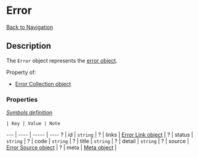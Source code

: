 # Error
[Back to Navigation](README.md)

## Description

The `Error` object represents the [error object](http://jsonapi.org/format/#error-objects).

Property of:
- [Error Collection object](objects-error-collection.md)

### Properties

_[Symbols definition](objects-introduction.md#symbols)_

    | Key | Value | Note
--- | ---- | ----- | ----
? | id | `string` |
? | links | [Error Link object](objects-error-link.md) |
? | status | `string` |
? | code | `string` |
? | title | `string` |
? | detail | `string` |
? | source | [Error Source object](objects-error-source.md) |
? | meta | [Meta object](objects-meta.md) |

